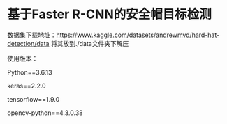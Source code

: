 # 基于Faster R-CNN的安全帽目标检测

数据集下载地址：https://www.kaggle.com/datasets/andrewmvd/hard-hat-detection/data 将其放到./data文件夹下解压

使用版本：  

Python==3.6.13  

keras==2.2.0  

tensorflow==1.9.0  

opencv-python==4.3.0.38
